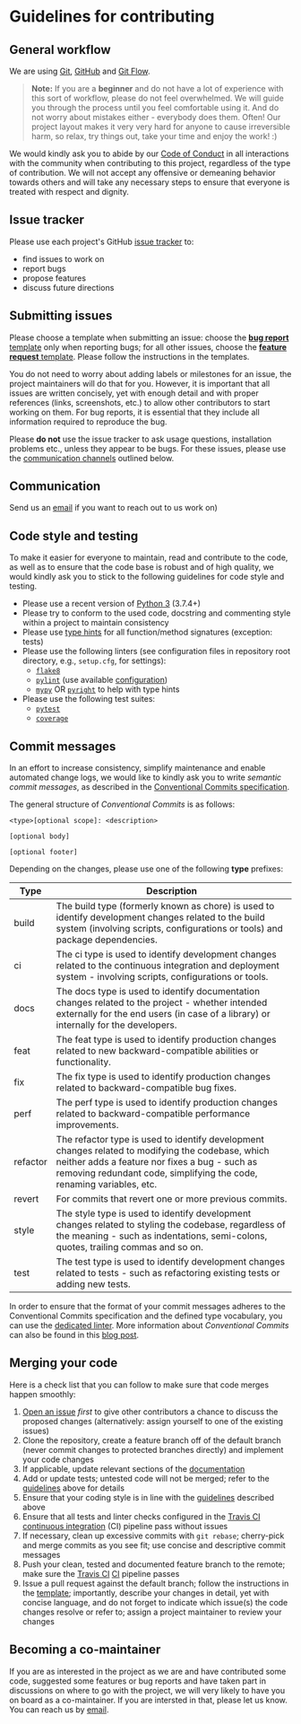 # Guidelines for contributing

## General workflow

We are using [Git][git], [GitHub][github] and [Git Flow][git-flow].

> **Note:** If you are a **beginner** and do not have a lot of experience with
> this sort of workflow, please do not feel overwhelmed. We will guide you
> through the process until you feel comfortable using it. And do not worry
> about mistakes either - everybody does them. Often! Our project layout makes
> it very very hard for anyone to cause irreversible harm, so relax, try things
> out, take your time and enjoy the work! :)

We would kindly ask you to abide by our [Code of Conduct][coc] in all
interactions with the community when contributing to this project, regardless
of the type of contribution. We will not accept any offensive or demeaning
behavior towards others and will take any necessary steps to ensure that
everyone is treated with respect and dignity.

## Issue tracker

Please use each project's GitHub [issue tracker][issue-tracker] to:

- find issues to work on
- report bugs
- propose features
- discuss future directions

## Submitting issues

Please choose a template when submitting an issue: choose the [**bug report**
template][bug-report] only when reporting bugs; for all other issues,
choose the [**feature request** template][bug-report]. Please follow the
instructions in the templates.

You do not need to worry about adding labels or milestones for an issue, the
project maintainers will do that for you. However, it is important that all
issues are written concisely, yet with enough detail and with proper
references (links, screenshots, etc.) to allow other contributors to start
working on them. For bug reports, it is essential that they include all
information required to reproduce the bug.

Please **do not** use the issue tracker to ask usage questions, installation
problems etc., unless they appear to be bugs. For these issues, please use
the [communication channels](#communication) outlined below.

## Communication

Send us an [email][contact] if you want to reach out to us
work on)

## Code style and testing

To make it easier for everyone to maintain, read and contribute to the code,
as well as to ensure that the code base is robust and of high quality, we
would kindly ask you to stick to the following guidelines for code style and
testing.

- Please use a recent version of [Python 3][py] (3.7.4+)
- Please try to conform to the used code, docstring and commenting style within
  a project to maintain consistency
- Please use [type hints][py-typing] for all function/method signatures
  (exception: tests)
- Please use the following linters (see configuration files in repository root
  directory, e.g., `setup.cfg`, for settings):
  - [`flake8`][py-flake8]
  - [`pylint`][py-pylint] (use available [configuration][py-pylint-conf])
  - [`mypy`][py-mypy] OR [`pyright`][py-pyright] to help with type hints
- Please use the following test suites:
  - [`pytest`][py-pytest]
  - [`coverage`][py-coverage]

## Commit messages

In an effort to increase consistency, simplify maintenance and enable automated
change logs, we would like to kindly ask you to write _semantic commit
messages_, as described in the [Conventional Commits
specification][conv-commits].

The general structure of _Conventional Commits_ is as follows:

```console
<type>[optional scope]: <description>

[optional body]

[optional footer]
```

Depending on the changes, please use one of the following **type** prefixes:

| Type | Description |
| --- | --- |
| build | The build type (formerly known as chore) is used to identify development changes related to the build system (involving scripts, configurations or tools) and package dependencies.  |
| ci | The ci type is used to identify development changes related to the continuous integration and deployment system - involving scripts, configurations or tools. |
| docs | The docs type is used to identify documentation changes related to the project - whether intended externally for the end users (in case of a library) or internally for the developers. |
| feat | The feat type is used to identify production changes related to new backward-compatible abilities or functionality. |
| fix | The fix type is used to identify production changes related to backward-compatible bug fixes. |
| perf | The perf type is used to identify production changes related to backward-compatible performance improvements. |
| refactor | The refactor type is used to identify development changes related to modifying the codebase, which neither adds a feature nor fixes a bug - such as removing redundant code, simplifying the code, renaming variables, etc. |
| revert | For commits that revert one or more previous commits. |
| style | The style type is used to identify development changes related to styling the codebase, regardless of the meaning - such as indentations, semi-colons, quotes, trailing commas and so on. |
| test | The test type is used to identify development changes related to tests - such as refactoring existing tests or adding new tests. |

In order to ensure that the format of your commit messages adheres to the
Conventional Commits specification and the defined type vocabulary, you can
use the [dedicated linter][conv-commits-lint]. More information about
_Conventional Commits_ can also be found in this [blog
post][conv-commits-blog].

## Merging your code

Here is a check list that you can follow to make sure that code merges
happen smoothly:

1. [Open an issue](#submitting-issues) _first_ to give other contributors a
   chance to discuss the proposed changes (alternatively: assign yourself
   to one of the existing issues)
2. Clone the repository, create a feature branch off of the default branch
   (never commit changes to protected branches directly) and implement your
   code changes
3. If applicable, update relevant sections of the [documentation][docs]
4. Add or update tests; untested code will not be merged; refer to the
   [guidelines](#code-style-and-testing) above for details
5. Ensure that your coding style is in line with the
   [guidelines](#code-style-and-testing) described above
6. Ensure that all tests and linter checks configured in the [Travis
   CI][travis-docs] [continuous integration][ci-cd] (CI) pipeline pass without
   issues
7. If necessary, clean up excessive commits with `git rebase`; cherry-pick and
   merge commits as you see fit; use concise and descriptive commit messages
8. Push your clean, tested and documented feature branch to the remote; make
   sure the [Travis CI][travis-docs] [CI][ci-cd] pipeline passes
9. Issue a pull request against the default branch; follow the instructions in
   the [template][pull-request]; importantly, describe your changes in
   detail, yet with concise language, and do not forget to indicate which
   issue(s) the code changes resolve or refer to; assign a project maintainer
   to review your changes

## Becoming a co-maintainer

If you are as interested in the project as we are and have contributed some
code, suggested some features or bug reports and have taken part in
discussions on where to go with the project, we will very likely to have you
on board as a co-maintainer. If you are intersted in that, please let us
know. You can reach us by [email][contact].

[bug-report]: .github/ISSUE_TEMPLATE/bug_report.mdrequest.md
[ci-cd]: <https://en.wikipedia.org/wiki/Continuous_integration>
[coc]: CODE_OF_CONDUCT.md
[contact]: <zavolab-biozentrum@unibas.ch>
[conv-commits]: <https://www.conventionalcommits.org/en/v1.0.0-beta.2/#specification>
[conv-commits-blog]: <https://nitayneeman.com/posts/understanding-semantic-commit-messages-using-git-and-angular/>
[conv-commits-lint]: <https://github.com/conventional-changelog/commitlint>
[docs]: README.md
[git]: <https://git-scm.com/>
[git-flow]: <https://nvie.com/posts/a-successful-git-branching-model/>
[github]: <https://github.com>
[issue-tracker]: <https://github.com/zavolanlab/zarp-cli/issues>
[pull-request]: PULL_REQUEST_TEMPLATE.md
[py]: <https://www.python.org/>
[py-flake8]: <https://gitlab.com/pycqa/flake8>
[py-mypy]: <http://mypy-lang.org/>
[py-pylint]: <https://www.pylint.org/>
[py-pylint-conf]: pylint.cfg
[py-pyright]: <https://github.com/microsoft/pyright>
[py-pytest]: <https://docs.pytest.org/en/latest/>
[py-coverage]: <https://pypi.org/project/coverage/>
[py-typing]: <https://docs.python.org/3/library/typing.html>
[travis-docs]: <https://docs.travis-ci.com/>
